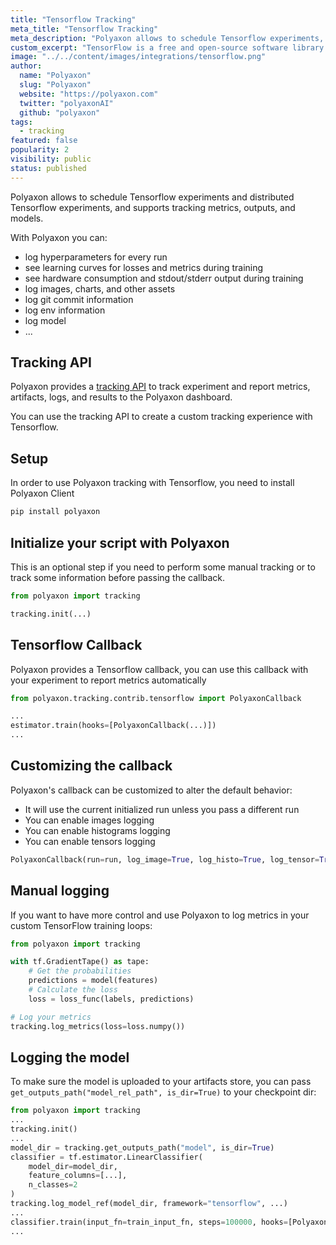 ```yaml
---
title: "Tensorflow Tracking"
meta_title: "Tensorflow Tracking"
meta_description: "Polyaxon allows to schedule Tensorflow experiments, and supports tracking metrics, outputs, and models natively."
custom_excerpt: "TensorFlow is a free and open-source software library for dataflow and differentiable programming across a range of tasks. It is a symbolic math library, and is also used for machine learning applications such as neural networks."
image: "../../content/images/integrations/tensorflow.png"
author:
  name: "Polyaxon"
  slug: "Polyaxon"
  website: "https://polyaxon.com"
  twitter: "polyaxonAI"
  github: "polyaxon"
tags:
  - tracking
featured: false
popularity: 2
visibility: public
status: published
---
```


Polyaxon allows to schedule Tensorflow experiments and distributed Tensorflow experiments, and supports tracking metrics, outputs, and models.

With Polyaxon you can:

 * log hyperparameters for every run
 * see learning curves for losses and metrics during training
 * see hardware consumption and stdout/stderr output during training
 * log images, charts, and other assets
 * log git commit information
 * log env information
 * log model
 * ...


## Tracking API

Polyaxon provides a [tracking API](/docs/experimentation/tracking/) to track experiment and report metrics, artifacts, logs, and results to the Polyaxon dashboard.

You can use the tracking API to create a custom tracking experience with Tensorflow.

## Setup

In order to use Polyaxon tracking with Tensorflow, you need to install Polyaxon Client

```bash
pip install polyaxon
```

## Initialize your script with Polyaxon

This is an optional step if you need to perform some manual tracking or to track some information before passing the callback.

```python
from polyaxon import tracking

tracking.init(...)
```

## Tensorflow Callback

Polyaxon provides a Tensorflow callback, you can use this callback with your experiment to report metrics automatically

```python
from polyaxon.tracking.contrib.tensorflow import PolyaxonCallback

...
estimator.train(hooks=[PolyaxonCallback(...)])
...
```

## Customizing the callback

Polyaxon's callback can be customized to alter the default behavior:

 * It will use the current initialized run unless you pass a different run
 * You can enable images logging 
 * You can enable histograms logging 
 * You can enable tensors  logging
 
```python
PolyaxonCallback(run=run, log_image=True, log_histo=True, log_tensor=True)
``` 

## Manual logging

If you want to have more control and use Polyaxon to log metrics in your custom TensorFlow training loops:

```python
from polyaxon import tracking

with tf.GradientTape() as tape:
    # Get the probabilities
    predictions = model(features)
    # Calculate the loss
    loss = loss_func(labels, predictions)

# Log your metrics
tracking.log_metrics(loss=loss.numpy())
```

## Logging the model

To make sure the model is uploaded to your artifacts store, you can pass  `get_outputs_path("model_rel_path", is_dir=True)` to your checkpoint dir:

```python
from polyaxon import tracking
...
tracking.init()
...
model_dir = tracking.get_outputs_path("model", is_dir=True)
classifier = tf.estimator.LinearClassifier(
    model_dir=model_dir,
    feature_columns=[...],
    n_classes=2
)
tracking.log_model_ref(model_dir, framework="tensorflow", ...)
...
classifier.train(input_fn=train_input_fn, steps=100000, hooks=[PolyaxonCallback()])
...
```
